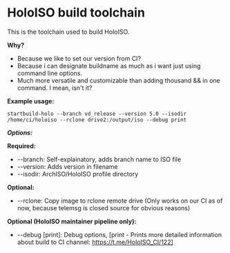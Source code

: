 # HoloISO build toolchain
This is the toolchain used to build HoloISO.

**Why?**
- Because we like to set our version from CI?
- Because i can designate buildname as much as i want just using command line options.
- Much more versatile and customizable than adding thousand && in one command. I mean, isn't it?

**Example usage:**

`startbuild-holo --branch vd_release --version 5.0 --isodir /home/ci/holoiso --rclone drive2:/output/iso --debug print`

***Options:***

**Required:**
- --branch: Self-explainatory, adds branch name to ISO file
- --version: Adds version in filename
- --isodir: ArchISO/HoloISO profile directory

**Optional:**
- --rclone: Copy image to rclone remote drive (Only works on our CI as of now, because telemsg is closed source for obvious reasons)

**Optional (HoloISO maintainer pipeline only):**
- --debug [print]: Debug options, [print - Prints more detailed information about build to CI channel: https://t.me/HoloISO_CI/122]